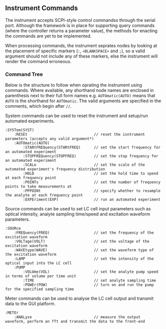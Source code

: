 ## Instrument Commands
The instrument accepts SCPI-style control commandss through the serial port. Although the framework is in place for supporting query commands (where the controller returns a parameter value), the methods for enacting the commands are yet to be implemented.

When processing commands, the instrument seprates nodes by looking at the placement of specific markers (```:```, ```<BLANKSPACE>``` and ```;```), so a valid argument should not include any of these markers, else the instrument will render the command erroneous.

### Command Tree
Below is the structure to follow when oprating the instrument using commands. Where available, any shorthand node names are enclosed in parenthesis next to their full form names e.g. ```AUTOmatic(AUTO)``` means that ```AUTO``` is the shorthand for ```AUTOmatic```. The valid arguments are specified in the comments, which begin after ```//```.

System commands can be used to reset the instrument and setup/run automated experiments.
```
:SYSTem(SYST)
    :RESEt                              // reset the isntrument parameters (accepts any valid argument*)
    :AUTOmatic(AUTO)
        :STARtFREQuency(STARtFREQ)      // set the start frequency for an automated experiment
        :STOPFREQuency(STOPFREQ)        // set the stop frequency for an automated experiment
        :SCALe                          // set the scale of the automated experiment's frequency distribution
        :HOLD                           // set the hold time to spend at each frequency point
        :POINTs                         // set the number of frequency points to take measurements at
        :PPPOINt                        // specify whether to resample the analyte at each frequency point
        :EXPEriment(EXP)                // run an automated experiment
```

Source commands can be used to set LC cell input parameters such as optical intensity, analyte sampling time/speed and excitation waveform parameters.
```
:SOURce
    :FREQuency(FREQ)                    // set the frequency of the excitation waveform
    :VOLTage(VOLT)                      // set the voltage of the excitation waveform
    :WAVEtype(WAVE)                     // set the waveform type of the excitation waveform
    :LAMP                               // set the intensity of the optical input into the LC cell
    :PUMP
        :VOLUme(VOL)                    // set the analyte pump speed in terms of volume per time unit
        :TIME                           // set analyte sampling time
        :POWEr(POW)                     // turn on and run the pump for the specified sampling time
```
Meter commands can be used to analyse the LC cell output and transmit data to the GUI platform.
```
:METEr
    :ANALyse                            // measure the output waveform, perform an fft and transmit the data to the front-end
```

